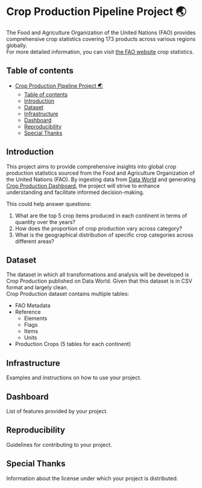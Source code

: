 # Crop Production Pipeline Project 🌏

The Food and Agriculture Organization of the United Nations (FAO) provides comprehensive crop statistics covering 173 products across various regions globally. <br>
For more detailed information, you can visit <a href = "https://www.fao.org/faostat/en/#data">the FAO website</a> crop statistics.

## Table of contents

- [Crop Production Pipeline Project 🌏](#crop-production-pipeline-project-)
  - [Table of contents](#table-of-contents)
  - [Introduction](#introduction)
  - [Dataset](#dataset)
  - [Infrastructure](#infrastructure)
  - [Dashboard](#dashboard)
  - [Reproducibility](#reproducibility)
  - [Special Thanks](#special-thanks)

## Introduction

This project aims to provide comprehensive insights into global crop production statistics sourced from the Food and Agriculture Organization of the United Nations (FAO). By ingesting data from <a href = "https://data.world/agriculture/crop-production">Data World</a> and generating <a href = "https://lookerstudio.google.com/reporting/f62e4703-b18e-491c-97f5-c34551975fa4">Crop Production Dashboard</a>, the project will strive to enhance understanding and facilitate informed decision-making. <br>

This could help answer questions:
<ol>
    <li>What are the top 5 crop items produced in each continent in terms of quantity over the years?</li>
    <li>How does the proportion of crop production vary across category?</li>
    <li>What is the geographical distribution of specific crop categories across different areas?</li>
</ol>

## Dataset
The dataset in which all transformations and analysis will be developed is Crop Production published on Data World. Given that this dataset is in CSV format and largely clean. <br>
Crop Production dataset contains multiple tables:
- FAO Metadata
- Reference
  - Elements
  - Flags
  - Items
  - Units
- Production Crops (5 tables for each continent)


## Infrastructure
Examples and instructions on how to use your project.

## Dashboard
List of features provided by your project.

## Reproducibility
Guidelines for contributing to your project.

## Special Thanks
Information about the license under which your project is distributed.
